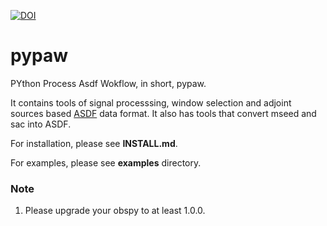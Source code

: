 

[![DOI](https://zenodo.org/badge/22621/wjlei1990/pypaw.svg)](https://zenodo.org/badge/latestdoi/22621/wjlei1990/pypaw)

# pypaw

PYthon Process Asdf Wokflow, in short, pypaw.

It contains tools of signal processsing, window selection and adjoint sources based [ASDF](https://github.com/SeismicData/pyasdf) data format. It also has tools that convert mseed and sac into ASDF.

For installation, please see **INSTALL.md**.

For examples, please see **examples** directory.

### Note
1. Please upgrade your obspy to at least 1.0.0.
